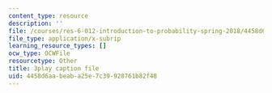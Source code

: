 ```yaml
---
content_type: resource
description: ''
file: /courses/res-6-012-introduction-to-probability-spring-2018/4458d6aabeaba25e7c39928761b82f48_WFMTus20mz4.srt
file_type: application/x-subrip
learning_resource_types: []
ocw_type: OCWFile
resourcetype: Other
title: 3play caption file
uid: 4458d6aa-beab-a25e-7c39-928761b82f48
---
```

